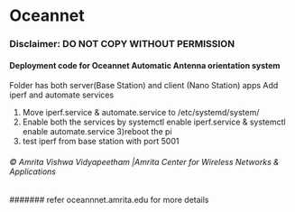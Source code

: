 # Oceannet

### Disclaimer: DO NOT COPY WITHOUT PERMISSION
#### Deployment code for Oceannet Automatic Antenna orientation system
Folder has both server(Base Station) and client (Nano Station) apps
Add iperf and automate services

1) Move iperf.service & automate.service to /etc/systemd/system/
2) Enable both the services by systemctl enable iperf.service & systemctl enable automate.service
3)reboot the pi
4) test iperf from base station with port 5001
###### © Amrita Vishwa Vidyapeetham |Amrita Center for Wireless Networks & Applications
####### refer oceannnet.amrita.edu for more details
